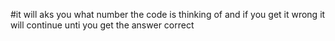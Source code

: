#it will aks you what number the code is thinking of and if you get it wrong it will continue unti you get the answer correct